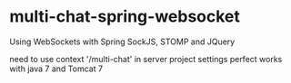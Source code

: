 # multi-chat-spring-websocket
Using WebSockets with Spring SockJS, STOMP and JQuery

need to use context '/multi-chat' in server project settings
perfect works with java 7 and Tomcat 7